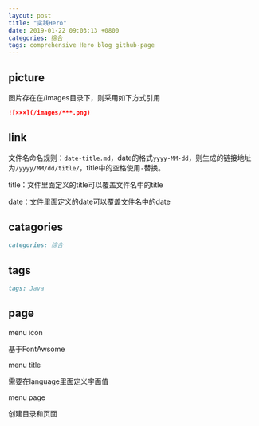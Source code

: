 ```yaml
---
layout: post
title: "实践Hero"
date: 2019-01-22 09:03:13 +0800
categories: 综合
tags: comprehensive Hero blog github-page
---
```




## picture

图片存在在/images目录下，则采用如下方式引用

```markdown
![×××](/images/***.png)
```

## link

文件名命名规则：`date-title.md`，date的格式`yyyy-MM-dd`，则生成的链接地址为`/yyyy/MM/dd/title/`，title中的空格使用`-`替换。

title：文件里面定义的title可以覆盖文件名中的title

date：文件里面定义的date可以覆盖文件名中的date

## catagories

```markdown
categories: 综合
```

## tags

```markdown
tags: Java
```

## page

menu icon

基于FontAwsome

menu title

需要在language里面定义字面值

menu page

创建目录和页面